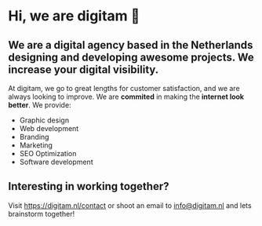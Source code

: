 # Hi, we are digitam 👋
## We are a digital agency based in the Netherlands designing and developing awesome projects. We increase your digital visibility. 
At digitam, we go to great lengths for customer satisfaction, and we are always looking to improve. We are **commited** in making the **internet look better**. We provide:
* Graphic design
* Web development
* Branding
* Marketing
* SEO Optimization
* Software development
## Interesting in working together?
Visit https://digitam.nl/contact or shoot an email to info@digitam.nl and lets brainstorm together!
